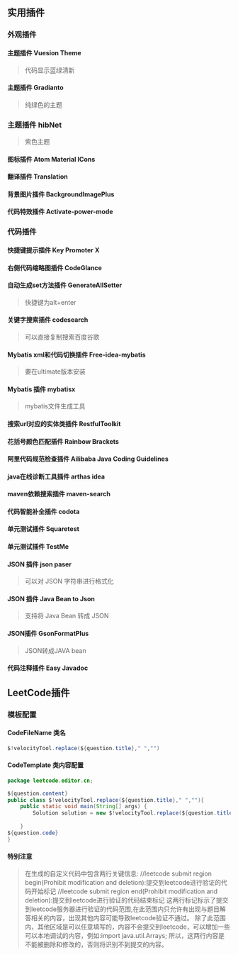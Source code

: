 ## 实用插件

### 外观插件

#### 主题插件 Vuesion Theme

> 代码显示蓝绿清新

#### 主题插件 Gradianto

> 纯绿色的主题

### 主题插件 hibNet 

> 紫色主题

#### 图标插件 Atom Material ICons

#### 翻译插件 Translation

#### 背景图片插件 BackgroundImagePlus

#### 代码特效插件 **Activate-power-mode**



### 代码插件

#### 快捷键提示插件 Key Promoter X 

#### 右侧代码缩略图插件 CodeGlance

#### 自动生成set方法插件 GenerateAllSetter

> 快捷键为alt+enter

#### 关键字搜索插件 codesearch

> 可以直接复制搜索百度谷歌

#### Mybatis xml和代码切换插件 Free-idea-mybatis

> 要在ultimate版本安装

#### Mybatis 插件 mybatisx

> mybatis文件生成工具

#### 搜索url对应的实体类插件 RestfulToolkit

#### 花括号颜色匹配插件 Rainbow Brackets

#### 阿里代码规范检查插件 Ailibaba Java Coding Guidelines

#### java在线诊断工具插件 arthas idea

#### maven依赖搜索插件 maven-search

#### 代码智能补全插件 codota

#### 单元测试插件 Squaretest

#### 单元测试插件 TestMe

#### JSON 插件 json paser

> 可以对 JSON 字符串进行格式化
>

#### JSON 插件 Java Bean to Json

> 支持将 Java Bean 转成 JSON
>

#### JSON插件 GsonFormatPlus

> JSON转成JAVA bean

#### 代码注释插件 Easy Javadoc



## LeetCode插件

### 模板配置

#### CodeFileName 类名

```java
$!velocityTool.replace(${question.title}," ","")

```

#### CodeTemplate 类内容配置

```java
package leetcode.editor.cn;

${question.content}
public class $!velocityTool.replace(${question.title}," ",""){
	public static void main(String[] args) {
		Solution solution = new $!velocityTool.replace(${question.title}," ","")().new Solution();
		
	}
${question.code}
}

```

#### 特别注意

> 在生成的自定义代码中包含两行关键信息:
> //leetcode submit region begin(Prohibit modification and deletion):提交到leetcode进行验证的代码开始标记
> //leetcode submit region end(Prohibit modification and deletion):提交到leetcode进行验证的代码结束标记
> 这两行标记标示了提交到leetcode服务器进行验证的代码范围,在此范围内只允许有出现与题目解答相关的内容，出现其他内容可能导致leetcode验证不通过。
> 除了此范围内，其他区域是可以任意填写的，内容不会提交到leetcode，可以增加一些可以本地调试的内容，例如:import java.util.Arrays;
> 所以，这两行内容是不能被删除和修改的，否则将识别不到提交的内容。
